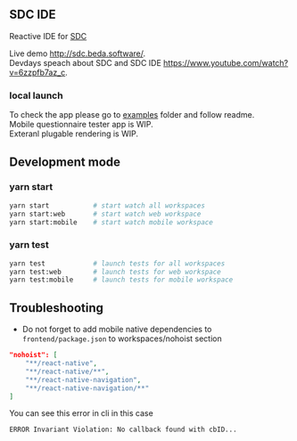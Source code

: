 ## SDC IDE

Reactive IDE for [SDC](http://hl7.org/fhir/uv/sdc/2019May/)

Live demo http://sdc.beda.software/.  
Devdays speach about SDC and SDC IDE https://www.youtube.com/watch?v=6zzpfb7az_c.  

### local launch
To check the app please go to [examples](examples) folder and follow readme.  
Mobile questionnaire tester app is WIP.   
Exteranl plugable rendering is WIP.   

## Development mode

### yarn start

```sh
yarn start           # start watch all workspaces
yarn start:web       # start watch web workspace
yarn start:mobile    # start watch mobile workspace
```

### yarn test

```sh
yarn test            # launch tests for all workspaces
yarn test:web        # launch tests for web workspace
yarn test:mobile     # launch tests for mobile workspace
```

## Troubleshooting

-   Do not forget to add mobile native dependencies to `frontend/package.json` to workspaces/nohoist section

```json
"nohoist": [
    "**/react-native",
    "**/react-native/**",
    "**/react-native-navigation",
    "**/react-native-navigation/**"
]
```

You can see this error in cli in this case

`ERROR Invariant Violation: No callback found with cbID...`
